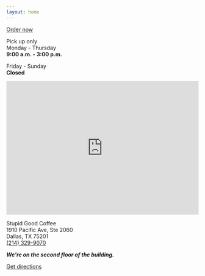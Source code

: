 ```yaml
---
layout: home
---
```


<a class="inline-block mt-8 mb-8 bg-jaffa py-4 px-6 text-white no-underline text-4xl font-bold not-italic" href="https://stupidgoodcoffee.square.site/s/order">Order now</a>

Pick up only  
Monday - Thursday  
**9:00 a.m. - 3:00 p.m.**

Friday - Sunday  
**Closed**

<iframe class="mt-24 mb-8" src="https://www.editmysite.com/ajax/apps/generateMap.php?elementid=e68da3b0-d098-11ea-8c47-ed1276e28297&amp;map=google&amp;ineditor=0&amp;width=auto&amp;point=1&amp;control=3&amp;scalecontrol=1&amp;height=350px&amp;zoom=10&amp;zoomScale=87&amp;lat=32.7827&amp;long=-96.7957&amp;pincolor=D85040&amp;pinbordercolor=C74D40&amp;pincirclecolor=8A1E16&amp;styles=%5B%7B%22featureType%22%3A%22poi%22%2C%22elementType%22%3A%22labels.text%22%2C%22stylers%22%3A%5B%7B%22visibility%22%3A%22off%22%7D%5D%7D%2C%7B%22featureType%22%3A%22poi.business%22%2C%22stylers%22%3A%5B%7B%22visibility%22%3A%22off%22%7D%5D%7D%2C%7B%22featureType%22%3A%22road%22%2C%22elementType%22%3A%22labels.icon%22%2C%22stylers%22%3A%5B%7B%22visibility%22%3A%22off%22%7D%5D%7D%2C%7B%22featureType%22%3A%22transit%22%2C%22stylers%22%3A%5B%7B%22visibility%22%3A%22off%22%7D%5D%7D%5D&amp;touch=1&amp;forcemapdrag=1" title="" allowtransparency="true" frameborder="0" scrolling="no" style="width: 100%; height: 350px; -webkit-user-select: auto;"></iframe>

Stupid Good Coffee  
1910 Pacific Ave, Ste 2060  
Dallas, TX 75201  
[(214) 329-9070](tel:2143299070)

_**We're on the second floor of the building.**_

<a class="inline-block mt-8 mb-24 bg-jaffa py-4 px-6 text-white no-underline text-4xl font-bold not-italic" href="https://www.google.com/maps/dir/?api=1&destination=1910+Pacific+Ave+Ste+2060+Dallas+TX+75201+US">Get directions</a>
